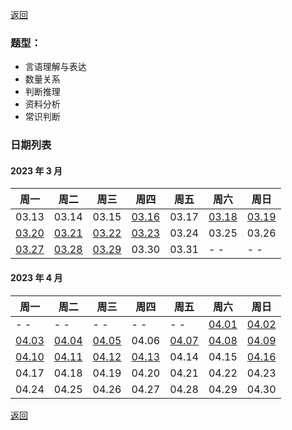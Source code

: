 [返回](../../README.md)

### 题型：

- 言语理解与表达
- 数量关系
- 判断推理
- 资料分析
- 常识判断

### 日期列表

#### 2023 年 3 月

| 周一                        | 周二                        | 周三                        | 周四                        | 周五  | 周六                        | 周日                        |
| --------------------------- | --------------------------- | --------------------------- | --------------------------- | ----- | --------------------------- | --------------------------- |
| 03.13                       | 03.14                       | 03.15                       | [03.16](./m1/2023-03-16.md) | 03.17 | [03.18](./m1/2023-03-18.md) | [03.19](./m1/2023-03-19.md) |
| [03.20](./m1/2023-03-20.md) | [03.21](./m1/2023-03-21.md) | [03.22](./m1/2023-03-22.md) | [03.23](./m1/2023-03-23.md) | 03.24 | 03.25                       | 03.26                       |
| [03.27](./m1/2023-03-27.md) | [03.28](./m1/2023-03-28.md) | [03.29](./m1/2023-03-29.md) | 03.30                       | 03.31 | - -                         | - -                         |

#### 2023 年 4 月

| 周一                        | 周二                        | 周三                        | 周四  | 周五                        | 周六                        | 周日                        |
| --------------------------- | --------------------------- | --------------------------- | ----- | --------------------------- | --------------------------- | --------------------------- |
| - -                         | - -                         | - -                         | - -   | - -                         | [04.01](./m2/2023-04-01.md) | [04.02](./m2/2023-04-02.md) |
| [04.03](./m2/2023-04-03.md) | [04.04](./m2/2023-04-04.md) | [04.05](./m2/2023-04-05.md) | 04.06 | [04.07](./m2/2023-04-07.md) | [04.08](./m2/2023-04-08.md) | [04.09](./m2/2023-04-09.md) |
| [04.10](./m2/2023-04-10.md) | [04.11](./m2/2023-04-11.md) | [04.12](./m2/2023-04-11.md)                       | [04.13](./m2/2023-04-11.md) | 04.14                       | 04.15                       | [04.16](./m2/2023-04-11.md)                       |
| 04.17                       | 04.18                       | 04.19                       | 04.20 | 04.21                       | 04.22                       | 04.23                       |
| 04.24                       | 04.25                       | 04.26                       | 04.27 | 04.28                       | 04.29                       | 04.30                       |

[返回](../../README.md)
